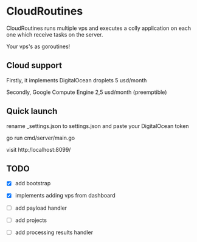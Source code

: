 # CloudRoutines
CloudRoutines runs multiple vps and executes a colly application on each one which receive tasks on the server.

Your vps's as goroutines!

## Cloud support
Firstly, it implements DigitalOcean droplets 5 usd/month

Secondly, Google Compute Engine 2,5 usd/month (preemptible)

## Quick launch
rename _settings.json to settings.json and paste your DigitalOcean token

go run cmd/server/main.go

visit http:/localhost:8099/

## TODO
- [X] add bootstrap

- [X] implements adding vps from dashboard

- [ ] add payload handler

- [ ] add projects

- [ ] add processing results handler
